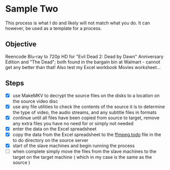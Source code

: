 # Sample Two

This process is what I do and likely will not match what you do. It can however, be used as a template for a process.

## Objective

Reencode Blu-ray to 720p HD for "Evil Dead 2: Dead by Dawn" Anniversary Edition and "The Dead"; both found in the bargain bin at Walmart - cannot get any better than that! Also test my Excel workbook Movies worksheet...

## Steps

- [X] use MakeMKV to decrypt the source files on the disks to a location on the source video disc
- [X] use any file utilities to check the contents of the source it is to determine the type of video, the audio streams, and any subtitle files in formats
- [X] continue until all files have been copied from source to target, remove any extra files you have no need for or simply not needed
- [X] enter the data on the Excel spreadsheet
- [X] copy the data from the Excel spreadsheet to the [ffmpeg.todo](ffmpeg.todo.md) file in the to do directory on the source server
- [X] start of the slave machines and begin running the process
- [ ] when complete simply move the files from the slave machines to the target on the target machine ( which in my case is the same as the source )
